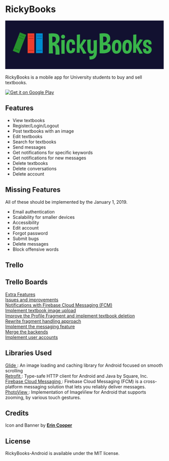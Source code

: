 # RickyBooks
<img src="assets/RickyBooksBanner.svg" width="600" />
<p> RickyBooks is a mobile app for University students to buy and sell textbooks. </p>
<a href='https://play.google.com/store/apps/details?id=com.rickybooks.rickybooks&pcampaignid=MKT-Other-global-all-co-prtnr-py-PartBadge-Mar2515-1'><img alt='Get it on Google Play' src='https://play.google.com/intl/en_gb/badges/images/generic/en_badge_web_generic.png' width="200" /></a>

## Features
- View textbooks
- Register/Login/Logout
- Post textbooks with an image
- Edit textbooks
- Search for textbooks
- Send messages
- Get notifications for specific keywords
- Get notifications for new messages
- Delete textbooks
- Delete conversations
- Delete account

## Missing Features
All of these should be implemented by the January 1, 2019.
- Email authentication
- Scalability for smaller devices
- Accessibility
- Edit account
- Forgot password
- Submit bugs
- Delete messages
- Block offensive words

## Trello


## Trello Boards
<a href="https://trello.com/b/5oQWRqpH/extra-features">Extra Features</a><br>
<a href="https://trello.com/b/2puSYgbJ/issues-and-improvements">Issues and improvements</a><br>
<a href="https://trello.com/b/ki8jgEMa/notifications">Notifications with Firebase Cloud Messaging (FCM)</a><br>
<a href="https://trello.com/b/0uoEUoEl/textbook-images">Implement textbook image upload</a><br>
<a href="https://trello.com/b/85zzztsC/delete-and-profile">Improve the Profile Fragment and implement textbook deletion</a><br>
<a href="https://trello.com/b/uBiYeOMW/fix-fragments">Rewrite fragment handling approach</a><br>
<a href="https://trello.com/b/sURkgAis/messaging">Implement the messaging feature</a><br>
<a href="https://trello.com/b/eA8rG8tt/merge-backends">Merge the backends</a><br>
<a href="https://trello.com/b/7EsquVjk/user-accounts">Implement user accounts</a><br>

## Libraries Used
<a href="https://github.com/bumptech/glide"> Glide </a>: An image loading and caching library for Android focused on smooth scrolling <br>
<a href="https://github.com/square/retrofit"> Retrofit </a>: Type-safe HTTP client for Android and Java by Square, Inc. <br>
<a href="https://firebase.google.com/docs/cloud-messaging/android/client"> Firebase Cloud Messaging </a>: Firebase Cloud Messaging (FCM) is a cross-platform messaging solution that lets you reliably deliver messages. <br>
<a href="https://github.com/chrisbanes/PhotoView"> PhotoView </a>: Implementation of ImageView for Android that supports zooming, by various touch gestures.

## Credits
Icon and Banner by <a href="https://cooper-erin-marie.format.com/"> **Erin Cooper** </a>

## License
RickyBooks-Android is available under the MIT license.
